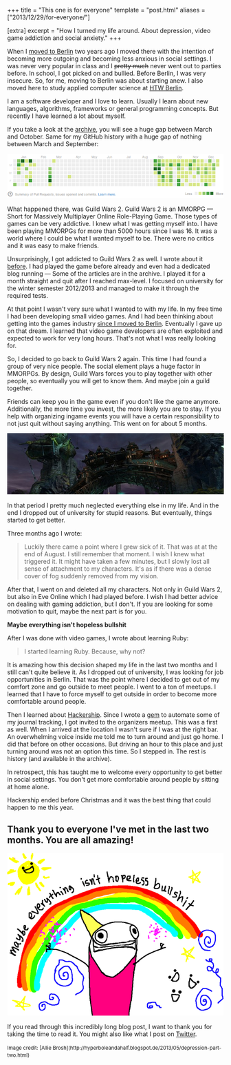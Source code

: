 +++
title = "This one is for everyone"
template = "post.html"
aliases = ["2013/12/29/for-everyone/"]

[extra]
excerpt = "How I turned my life around. About depression, video game addiction and social anxiety."
+++

When I [moved to Berlin](/2011/09/29/good-news-i-am-moving-to-berlin-and-getting-into-the-games-industry/) two years ago I moved there with the intention of becoming more outgoing and becoming less anxious in social settings. I was never very popular in class and I <s>pretty much</s> never went out to parties before. In school, I got picked on and bullied. Before Berlin, I was very insecure. So, for me, moving to Berlin was about starting anew. I also moved here to study applied computer science at [HTW Berlin](http://www.htw-berlin.de/en).

I am a software developer and I love to learn. Usually I learn about new languages, algorithms, frameworks or general programming concepts. But recently I have learned a lot about myself.

If you take a look at the [archive](/archive), you will see a huge gap between March and October. Same for my GitHub history with a huge gap of nothing between March and September:

<img src="/assets/images/posts/2013-12-29-for-everyone/github-history.png" class="img-thumbnail" alt="screenshot" />

What happened there, was Guild Wars 2. Guild Wars 2 is an MMORPG &mdash; Short for Massively Multiplayer Online Role-Playing Game. Those types of games can be very addictive. I knew what I was getting myself into. I have been playing MMORPGs for more than 5000 hours since I was 16. It was a world where I could be what I wanted myself to be. There were no critics and it was easy to make friends.

Unsurprisingly, I got addicted to Guild Wars 2 as well. I wrote about it [before](http://phansch.net/2013/10/15/fall-update/). I had played the game before already and even had a dedicated blog running &mdash; Some of the articles are in the archive. I played it for a month straight and quit after I reached max-level. I focused on university for the winter semester 2012/2013 and managed to make it through the required tests.

At that point I wasn't very sure what I wanted to with my life. In my free time I had been developing small video games. And I had been thinking about getting into the games industry [since I moved to Berlin](http://phansch.net/2011/09/29/good-news-i-am-moving-to-berlin-and-getting-into-the-games-industry/). Eventually I gave up on that dream. I learned that video game developers are often exploited and expected to work for very long hours. That's not what I was really looking for.

So, I decided to go back to Guild Wars 2 again. This time I had found a group of very nice people. The social element plays a huge factor in MMORPGs. By design, Guild Wars forces you to play together with other people, so eventually you will get to know them. And maybe join a guild together.

Friends can keep you in the game even if you don't like the game anymore. Additionally, the more time you invest, the more likely you are to stay. If you help with organizing ingame events you will have a certain responsibility to not just quit without saying anything. This went on for about 5 months.

<img src="/assets/images/posts/2013-12-29-for-everyone/gw2.jpg" class="img-thumbnail" alt="screenshot" />

In that period I pretty much neglected everything else in my life. And in the end I dropped out of university for stupid reasons. But eventually, things started to get better.

Three months ago I wrote:
> Luckily there came a point where I grew sick of it. That was at at the end of August. I still remember that moment. I wish I knew what triggered it. It might have taken a few minutes, but I slowly lost all sense of attachment to my characters. It's as if there was a dense cover of fog suddenly removed from my vision.

After that, I went on and deleted all my characters. Not only in Guild Wars 2, but also in Eve Online which I had played before. I wish I had better advice on dealing with gaming addiction, but I don't. If you are looking for some motivation to quit, maybe the next part is for you.

**Maybe everything isn't hopeless bullshit**

After I was done with video games, I wrote about learning Ruby:

> I started learning Ruby. Because, why not?

It is amazing how this decision shaped my life in the last two months and I still can't quite believe it. As I dropped out of university, I was looking for job opportunities in Berlin. That was the point where I decided to get out of my comfort zone and go outside to meet people. I went to a ton of meetups. I learned that I have to force myself to get outside in order to become more comfortable around people.

Then I learned about [Hackership](http://phansch.net/2013/11/10/hackership-week0/). Since I wrote a [gem](http://phansch.net/2013/10/19/productivity-sideprojects/) to automate some of my journal tracking, I got invited to the organizers meetup. This was a first as well. When I arrived at the location I wasn't sure if I was at the right bar. An overwhelming voice inside me told me to turn around and just go home. I did that before on other occasions. But driving an hour to this place and just turning around was not an option this time. So I stepped in. The rest is history (and available in the archive).

In retrospect, this has taught me to welcome every opportunity to get better in social settings. You don't get more comfortable around people by sitting at home alone.

Hackership ended before Christmas and it was the best thing that could happen to me this year.

## Thank you to everyone I've met in the last two months. You are all amazing!

<img src="/assets/images/posts/2013-12-29-for-everyone/yay.png" class="img-thumbnail" alt="not hopeless bullshit" />

If you read through this incredibly long blog post, I want to thank you for taking the time to read it. You might also like what I post on [Twitter](https://twitter.com/philhansch).

<small>
Image credit: [Allie Brosh](http://hyperboleandahalf.blogspot.de/2013/05/depression-part-two.html)
</small>
